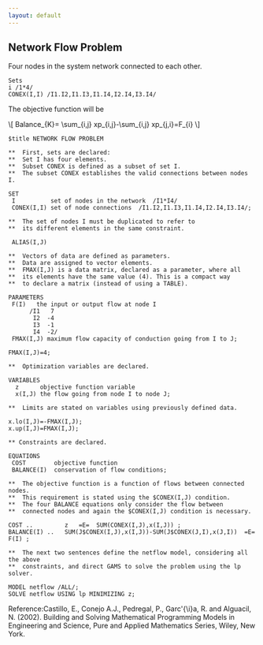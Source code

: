 ```yaml
---
layout: default
---
```


## Network Flow Problem

Four nodes in the system network connected to each other.
~~~
Sets 
i /1*4/
CONEX(I,I) /I1.I2,I1.I3,I1.I4,I2.I4,I3.I4/
 ~~~
The objective function will be 

\\[ Balance_{K}= \sum_{i,j} xp_{i,j}-\sum_{i,j} xp_{j,i}=F_{i}  \\]

~~~
$title NETWORK FLOW PROBLEM

**  First, sets are declared:
**  Set I has four elements.
**  Subset CONEX is defined as a subset of set I.
**  The subset CONEX establishes the valid connections between nodes I.

SET
 I          set of nodes in the network  /I1*I4/
 CONEX(I,I) set of node connections  /I1.I2,I1.I3,I1.I4,I2.I4,I3.I4/;

**  The set of nodes I must be duplicated to refer to
**  its different elements in the same constraint.

 ALIAS(I,J)

**  Vectors of data are defined as parameters.
**  Data are assigned to vector elements.
**  FMAX(I,J) is a data matrix, declared as a parameter, where all
**  its elements have the same value (4). This is a compact way
**  to declare a matrix (instead of using a TABLE).

PARAMETERS
 F(I)   the input or output flow at node I
      /I1   7
       I2  -4
       I3  -1
       I4  -2/
 FMAX(I,J) maximum flow capacity of conduction going from I to J;

FMAX(I,J)=4;

**  Optimization variables are declared.

VARIABLES
  z      objective function variable
  x(I,J) the flow going from node I to node J;

**  Limits are stated on variables using previously defined data.

x.lo(I,J)=-FMAX(I,J);
x.up(I,J)=FMAX(I,J);

** Constraints are declared.

EQUATIONS
 COST        objective function
 BALANCE(I)  conservation of flow conditions;

**  The objective function is a function of flows between connected nodes.
**  This requirement is stated using the $CONEX(I,J) condition.
**  The four BALANCE equations only consider the flow between
**  connected nodes and again the $CONEX(I,J) condition is necessary.

COST ..         z   =E=  SUM(CONEX(I,J),x(I,J)) ;
BALANCE(I) ..   SUM(J$CONEX(I,J),x(I,J))-SUM(J$CONEX(J,I),x(J,I))  =E=  F(I) ;

**  The next two sentences define the netflow model, considering all the above
**  constraints, and direct GAMS to solve the problem using the lp solver.

MODEL netflow /ALL/;
SOLVE netflow USING lp MINIMIZING z;

~~~


Reference:Castillo, E., Conejo A.J., Pedregal, P., Garc\'{\i}a, R. and Alguacil, N. (2002). Building and Solving Mathematical Programming Models in Engineering and Science, Pure and Applied Mathematics Series, Wiley, New York.
